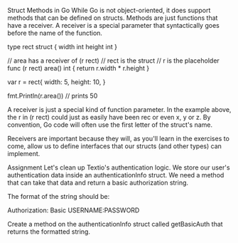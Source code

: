Struct Methods in Go
While Go is not object-oriented, it does support methods that can be defined on structs. Methods are just functions that have a receiver. A receiver is a special parameter that syntactically goes before the name of the function.

type rect struct {
  width int
  height int
}

// area has a receiver of (r rect)
// rect is the struct
// r is the placeholder
func (r rect) area() int {
  return r.width * r.height
}

var r = rect{
  width: 5,
  height: 10,
}

fmt.Println(r.area())
// prints 50

A receiver is just a special kind of function parameter. In the example above, the r in (r rect) could just as easily have been rec or even x, y or z. By convention, Go code will often use the first letter of the struct's name.

Receivers are important because they will, as you'll learn in the exercises to come, allow us to define interfaces that our structs (and other types) can implement.

Assignment
Let's clean up Textio's authentication logic. We store our user's authentication data inside an authenticationInfo struct. We need a method that can take that data and return a basic authorization string.

The format of the string should be:

Authorization: Basic USERNAME:PASSWORD

Create a method on the authenticationInfo struct called getBasicAuth that returns the formatted string.